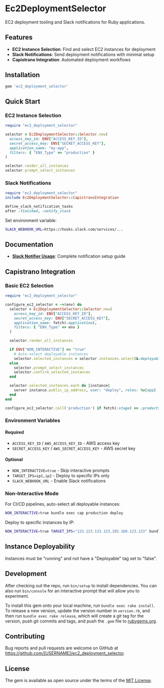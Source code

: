 # Ec2DeploymentSelector

EC2 deployment tooling and Slack notifications for Ruby applications.

## Features

- **EC2 Instance Selection**: Find and select EC2 instances for deployment
- **Slack Notifications**: Send deployment notifications with minimal setup
- **Capistrano Integration**: Automated deployment workflows

## Installation

```ruby
gem 'ec2_deployment_selector'
```

## Quick Start

### EC2 Instance Selection
```ruby
require "ec2_deployment_selector"

selector = Ec2DeploymentSelector::Selector.new(
  access_key_id: ENV["ACCESS_KEY_ID"],
  secret_access_key: ENV["SECRET_ACCESS_KEY"],
  application_name: "my-app",
  filters: { "ENV_Type" => "production" }
)

selector.render_all_instances
selector.prompt_select_instances
```

### Slack Notifications
```ruby
require "ec2_deployment_selector"
include Ec2DeploymentSelector::CapistranoIntegration

define_slack_notification_tasks
after :finished, :notify_slack
```

Set environment variable:
```bash
SLACK_WEBHOOK_URL=https://hooks.slack.com/services/...
```

## Documentation

- **[Slack Notifier Usage](SLACK_NOTIFIER_USAGE.md)**: Complete notification setup guide

## Capistrano Integration

### Basic EC2 Selection
```ruby
require "ec2_deployment_selector"

configure_ec2_selector = ->(env) do
  selector = Ec2DeploymentSelector::Selector.new(
    access_key_id: ENV["ACCESS_KEY_ID"],
    secret_access_key: ENV["SECRET_ACCESS_KEY"],
    application_name: fetch(:application),
    filters: { "ENV_Type" => env }
  )

  selector.render_all_instances

  if ENV["NON_INTERACTIVE"] == "true"
    # Auto-select deployable instances
    selector.selected_instances = selector.instances.select(&:deployable?)
  else
    selector.prompt_select_instances
    selector.confirm_selected_instances
  end

  selector.selected_instances.each do |instance|
    server instance.public_ip_address, user: "deploy", roles: %w{app}
  end
end

configure_ec2_selector.call('production') if fetch(:stage) == :production
```

### Environment Variables

#### Required
- `ACCESS_KEY_ID` / `AWS_ACCESS_KEY_ID` - AWS access key
- `SECRET_ACCESS_KEY` / `AWS_SECRET_ACCESS_KEY` - AWS secret key

#### Optional
- `NON_INTERACTIVE=true` - Skip interactive prompts
- `TARGET_IPS=ip1,ip2` - Deploy to specific IPs only
- `SLACK_WEBHOOK_URL` - Enable Slack notifications

### Non-Interactive Mode

For CI/CD pipelines, auto-select all deployable instances:
```bash
NON_INTERACTIVE=true bundle exec cap production deploy
```

Deploy to specific instances by IP:
```bash
NON_INTERACTIVE=true TARGET_IPS="123.123.123.123,192.168.123.123" bundle exec cap staging deploy
```

## Instance Deployability

Instances must be "running" and not have a "Deployable" tag set to "false".

## Development

After checking out the repo, run `bin/setup` to install dependencies. You can also run `bin/console` for an interactive prompt that will allow you to experiment.

To install this gem onto your local machine, run `bundle exec rake install`. To release a new version, update the version number in `version.rb`, and then run `bundle exec rake release`, which will create a git tag for the version, push git commits and tags, and push the `.gem` file to [rubygems.org](https://rubygems.org).

## Contributing

Bug reports and pull requests are welcome on GitHub at https://github.com/[USERNAME]/ec2_deployment_selector.

## License

The gem is available as open source under the terms of the [MIT License](https://opensource.org/licenses/MIT).
